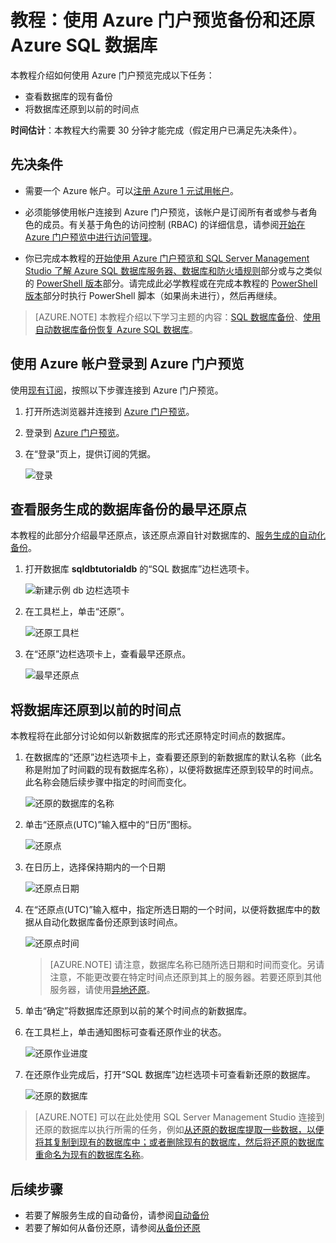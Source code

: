 <properties
    pageTitle="Azure 门户预览：备份和还原 Azure SQL 数据库 | Azure"
    description="本教程介绍如何从自动化备份还原到某个时间点、如何将自动化备份存储在 Azure 恢复服务保管库中，以及如何从 Azure 恢复服务保管库还原"
    keywords="sql 数据库教程"
    services="sql-database"
    documentationcenter=""
    author="CarlRabeler"
    manager="jhubbard"
    editor="" />
<tags
    ms.assetid="aeb8c4c3-6ae2-45f7-b2c3-fa13e3752eed"
    ms.service="sql-database"
    ms.custom="business continuity"
    ms.workload="data-management"
    ms.tgt_pltfrm="na"
    ms.devlang="na"
    ms.topic="hero-article"
    ms.date="12/08/2016"
    wacn.date="04/06/2017"
    ms.author="carlrab" />  


# 教程：使用 Azure 门户预览备份和还原 Azure SQL 数据库
本教程介绍如何使用 Azure 门户预览完成以下任务：

- 查看数据库的现有备份
- 将数据库还原到以前的时间点

**时间估计**：本教程大约需要 30 分钟才能完成（假定用户已满足先决条件）。



## 先决条件

* 需要一个 Azure 帐户。可以[注册 Azure 1 元试用帐户](/pricing/1rmb-trial/)。

* 必须能够使用帐户连接到 Azure 门户预览，该帐户是订阅所有者或参与者角色的成员。有关基于角色的访问控制 (RBAC) 的详细信息，请参阅[开始在 Azure 门户预览中进行访问管理](/documentation/articles/role-based-access-control-what-is/)。

* 你已完成本教程的[开始使用 Azure 门户预览和 SQL Server Management Studio 了解 Azure SQL 数据库服务器、数据库和防火墙规则](/documentation/articles/sql-database-get-started/)部分或与之类似的 [PowerShell 版本](/documentation/articles/sql-database-get-started-powershell/)部分。请完成此必学教程或在完成本教程的 [PowerShell 版本](/documentation/articles/sql-database-get-started-powershell/)部分时执行 PowerShell 脚本（如果尚未进行），然后再继续。


> [AZURE.NOTE]
>本教程介绍以下学习主题的内容：[SQL 数据库备份](/documentation/articles/sql-database-automated-backups/)、[使用自动数据库备份恢复 Azure SQL 数据库](/documentation/articles/sql-database-recovery-using-backups/)。
>  

## 使用 Azure 帐户登录到 Azure 门户预览
使用[现有订阅](https://account.windowsazure.cn/Home/Index)，按照以下步骤连接到 Azure 门户预览。

1. 打开所选浏览器并连接到 [Azure 门户预览](https://portal.azure.cn/)。
2. 登录到 [Azure 门户预览](https://portal.azure.cn/)。
3. 在“登录”页上，提供订阅的凭据。
   
   ![登录](./media/sql-database-get-started/login.png)  


<a name="create-logical-server-bk">

## 查看服务生成的数据库备份的最早还原点

本教程的此部分介绍最早还原点，该还原点源自针对数据库的、[服务生成的自动化备份](/documentation/articles/sql-database-automated-backups/)。

1. 打开数据库 **sqldbtutorialdb** 的“SQL 数据库”边栏选项卡。

    ![新建示例 db 边栏选项卡](./media/sql-database-get-started/new-sample-db-blade.png)  


2. 在工具栏上，单击“还原”。

    ![还原工具栏](./media/sql-database-get-started-backup-recovery/restore-toolbar.png)  


3. 在“还原”边栏选项卡上，查看最早还原点。

    ![最早还原点](./media/sql-database-get-started-backup-recovery/oldest-restore-point.png)  


## 将数据库还原到以前的时间点

本教程将在此部分讨论如何以新数据库的形式还原特定时间点的数据库。

1. 在数据库的“还原”边栏选项卡上，查看要还原到的新数据库的默认名称（此名称是附加了时间戳的现有数据库名称），以便将数据库还原到较早的时间点。此名称会随后续步骤中指定的时间而变化。

    ![还原的数据库的名称](./media/sql-database-get-started-backup-recovery/restored-database-name.png)  


2. 单击“还原点(UTC)”输入框中的“日历”图标。

    ![还原点](./media/sql-database-get-started-backup-recovery/restore-point.png)  


2. 在日历上，选择保持期内的一个日期

    ![还原点日期](./media/sql-database-get-started-backup-recovery/restore-point-date.png)  


3. 在“还原点(UTC)”输入框中，指定所选日期的一个时间，以便将数据库中的数据从自动化数据库备份还原到该时间点。

    ![还原点时间](./media/sql-database-get-started-backup-recovery/restore-point-time.png)  


    >[AZURE.NOTE]
    >请注意，数据库名称已随所选日期和时间而变化。另请注意，不能更改要在特定时间点还原到其上的服务器。若要还原到其他服务器，请使用[异地还原](/documentation/articles/sql-database-disaster-recovery/#recover-using-geo-restore)。
    >

4. 单击“确定”将数据库还原到以前的某个时间点的新数据库。

5. 在工具栏上，单击通知图标可查看还原作业的状态。

    ![还原作业进度](./media/sql-database-get-started-backup-recovery/restore-job-progress.png)  


6. 在还原作业完成后，打开“SQL 数据库”边栏选项卡可查看新还原的数据库。

    ![还原的数据库](./media/sql-database-get-started-backup-recovery/restored-database.png)  


> [AZURE.NOTE]
>可以在此处使用 SQL Server Management Studio 连接到还原的数据库以执行所需的任务，例如[从还原的数据库提取一些数据，以便将其复制到现有的数据库中；或者删除现有的数据库，然后将还原的数据库重命名为现有的数据库名称](/documentation/articles/sql-database-recovery-using-backups/#point-in-time-restore)。
>


## 后续步骤

- 若要了解服务生成的自动备份，请参阅[自动备份](/documentation/articles/sql-database-automated-backups/)
- 若要了解如何从备份还原，请参阅[从备份还原](/documentation/articles/sql-database-recovery-using-backups/)

<!---HONumber=Mooncake_0320_2017-->